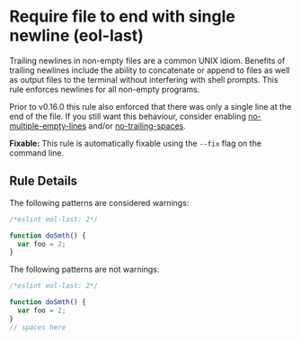 # Require file to end with single newline (eol-last)

Trailing newlines in non-empty files are a common UNIX idiom. Benefits of
trailing newlines include the ability to concatenate or append to files as well
as output files to the terminal without interfering with shell prompts. This
rule enforces newlines for all non-empty programs.

Prior to v0.16.0 this rule also enforced that there was only a single line at
the end of the file. If you still want this behaviour, consider enabling
[no-multiple-empty-lines](no-multiple-empty-lines.md) and/or
[no-trailing-spaces](no-trailing-spaces.md).

**Fixable:** This rule is automatically fixable using the `--fix` flag on the command line.

## Rule Details

The following patterns are considered warnings:

```js
/*eslint eol-last: 2*/

function doSmth() {
  var foo = 2;
}
```

The following patterns are not warnings:

```js
/*eslint eol-last: 2*/

function doSmth() {
  var foo = 2;
}
// spaces here
```
